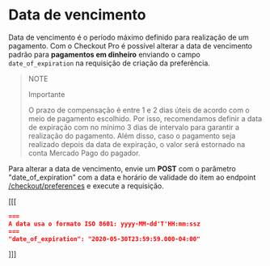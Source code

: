 # Data de vencimento 

Data de vencimento é o período máximo definido para realização de um pagamento. Com o Checkout Pro é possível alterar a data de vencimento padrão para **pagamentos em dinheiro** enviando o campo `date_of_expiration` na requisição de criação da preferência. 

> NOTE
>
> Importante
>
> O prazo de compensação é entre 1 e 2 dias úteis de acordo com o meio de pagamento escolhido. Por isso, recomendamos definir a data de expiração com no mínimo 3 dias de intervalo para garantir a realização do pagamento. Além disso, caso o pagamento seja realizado depois da data de expiração, o valor será estornado na conta Mercado Pago do pagador.


Para alterar a data de vencimento, envie um **POST** com o parâmetro "date_of_expiration" com a data e horário de validade do item ao endpoint [/checkout/preferences](/developers/pt/reference/preferences/_checkout_preferences/post) e execute a requisição.


[[[
```json
===
A data usa o formato ISO 8601: yyyy-MM-dd'T'HH:mm:ssz
===
"date_of_expiration": "2020-05-30T23:59:59.000-04:00"
```
]]]